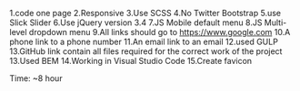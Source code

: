 1.code one page 
2.Responsive 
3.Use SCSS 4.No Twitter Bootstrap 
5.use Slick Slider 
6.Use jQuery version 3.4 
7.JS Mobile default menu 
8.JS Multi-level dropdown menu 
9.All links should go to https://www.google.com 
10.A phone link to a phone number 
11.An email link to an email 
12.used GULP 13.GitHub link contain all files required for the correct work of the project
13.Used BEM
14.Working in Visual Studio Code
15.Create favicon

Time: ~8 hour
